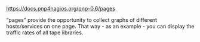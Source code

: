 https://docs.pnp4nagios.org/pnp-0.6/pages

“pages” provide the opportunity to collect graphs of different hosts/services on one page. That way - as an example - you can display the traffic rates of all tape libraries.
